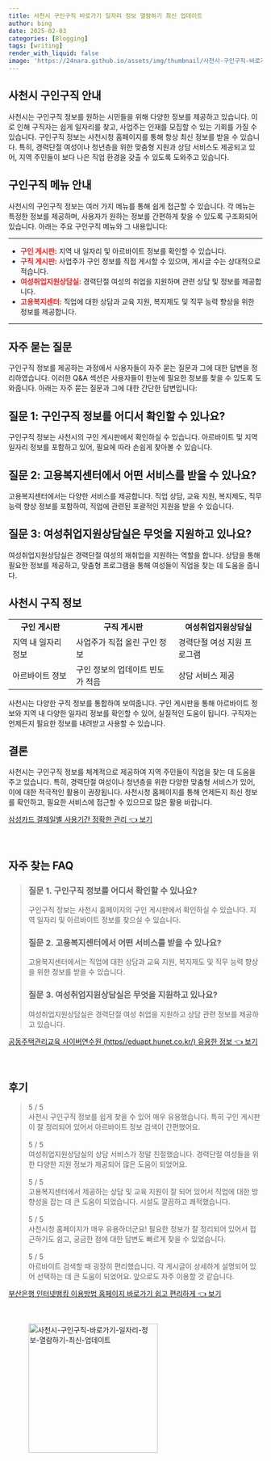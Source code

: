 ```yaml
---
title: 사천시 구인구직 바로가기 일자리 정보 열람하기 최신 업데이트
author: bing
date: 2025-02-03
categories: [Blogging]
tags: [writing]
render_with_liquid: false
image: 'https://24nara.github.io/assets/img/thumbnail/사천시-구인구직-바로가기-일자리-정보-열람하기-최신-업데이트.webp'
---
```



<h2 id='사천시_구인구직_안내'>사천시 구인구직 안내</h2>

<p>사천시는 구인구직 정보를 원하는 시민들을 위해 다양한 정보를 제공하고 있습니다. 이로 인해 구직자는 쉽게 일자리를 찾고, 사업주는 인재를 모집할 수 있는 기회를 가질 수 있습니다. 구인구직 정보는 사천시청 홈페이지를 통해 항상 최신 정보를 받을 수 있습니다. 특히, 경력단절 여성이나 청년층을 위한 맞춤형 지원과 상담 서비스도 제공되고 있어, 지역 주민들이 보다 나은 직업 환경을 갖출 수 있도록 도와주고 있습니다.</p>

<h2 id='구인구직_메뉴_안내'>구인구직 메뉴 안내</h2>

<p>사천시의 구인구직 정보는 여러 가지 메뉴를 통해 쉽게 접근할 수 있습니다. 각 메뉴는 특정한 정보를 제공하며, 사용자가 원하는 정보를 간편하게 찾을 수 있도록 구조화되어 있습니다. 아래는 주요 구인구직 메뉴와 그 내용입니다:</p>

<hr />

<ul>
    <li><b><span style="color: #ee2323;">구인 게시판:</span></b> 지역 내 일자리 및 아르바이트 정보를 확인할 수 있습니다.</li>
    <li><b><span style="color: #ee2323;">구직 게시판:</span></b> 사업주가 구인 정보를 직접 게시할 수 있으며, 게시글 수는 상대적으로 적습니다.</li>
    <li><b><span style="color: #ee2323;">여성취업지원상담실:</span></b> 경력단절 여성의 취업을 지원하며 관련 상담 및 정보를 제공합니다.</li>
    <li><b><span style="color: #ee2323;">고용복지센터:</span></b> 직업에 대한 상담과 교육 지원, 복지제도 및 직무 능력 향상을 위한 정보를 제공합니다.</li>
</ul>

<hr />

<h2 id='자주_묻는_질문'>자주 묻는 질문</h2>

<p>구인구직 정보를 제공하는 과정에서 사용자들이 자주 묻는 질문과 그에 대한 답변을 정리하였습니다. 이러한 Q&A 섹션은 사용자들이 한눈에 필요한 정보를 찾을 수 있도록 도와줍니다. 아래는 자주 묻는 질문과 그에 대한 간단한 답변입니다:</p>

<h2 id='질문_1'>질문 1: 구인구직 정보를 어디서 확인할 수 있나요?</h2>

<p>구인구직 정보는 사천시의 구인 게시판에서 확인하실 수 있습니다. 아르바이트 및 지역 일자리 정보를 포함하고 있어, 필요에 따라 손쉽게 찾아볼 수 있습니다.</p>

<h2 id='질문_2'>질문 2: 고용복지센터에서 어떤 서비스를 받을 수 있나요?</h2>

<p>고용복지센터에서는 다양한 서비스를 제공합니다. 직업 상담, 교육 지원, 복지제도, 직무 능력 향상 정보를 포함하여, 직업에 관련된 포괄적인 지원을 받을 수 있습니다.</p>

<h2 id='질문_3'>질문 3: 여성취업지원상담실은 무엇을 지원하고 있나요?</h2>

<p>여성취업지원상담실은 경력단절 여성의 재취업을 지원하는 역할을 합니다. 상담을 통해 필요한 정보를 제공하고, 맞춤형 프로그램을 통해 여성들이 직업을 찾는 데 도움을 줍니다.</p>

<h2 id='사천시_구직_정보'>사천시 구직 정보</h2>

<table>
    <tr>
        <td style="text-align: center; height: 17px;"><b>구인 게시판</b></td>
        <td style="text-align: center; height: 17px;"><b>구직 게시판</b></td>
        <td style="text-align: center; height: 17px;"><b>여성취업지원상담실</b></td>
    </tr>
    <tr>
        <td>지역 내 일자리 정보</td>
        <td>사업주가 직접 올린 구인 정보</td>
        <td>경력단절 여성 지원 프로그램</td>
    </tr>
    <tr>
        <td>아르바이트 정보</td>
        <td>구인 정보의 업데이트 빈도가 적음</td>
        <td>상담 서비스 제공</td>
    </tr>
</table>

<p>사천시는 다양한 구직 정보를 통합하여 보여줍니다. 구인 게시판을 통해 아르바이트 정보와 지역 내 다양한 일자리 정보를 확인할 수 있어, 실질적인 도움이 됩니다. 구직자는 언제든지 필요한 정보를 내려받고 사용할 수 있습니다.</p>

<h2 id='결론'>결론</h2>

<p>사천시는 구인구직 정보를 체계적으로 제공하여 지역 주민들이 직업을 찾는 데 도움을 주고 있습니다. 특히, 경력단절 여성이나 청년층을 위한 다양한 맞춤형 서비스가 있어, 이에 대한 적극적인 활용이 권장됩니다. 사천시청 홈페이지를 통해 언제든지 최신 정보를 확인하고, 필요한 서비스에 접근할 수 있으므로 많은 활용 바랍니다.</p>


<p><a class="click-button" title="삼성카드 결제일별 사용기간 정확한 관리" href="https://24nara.github.io/posts/%EC%82%BC%EC%84%B1%EC%B9%B4%EB%93%9C-%EA%B2%B0%EC%A0%9C%EC%9D%BC%EB%B3%84-%EC%82%AC%EC%9A%A9%EA%B8%B0%EA%B0%84-%EC%A0%95%ED%99%95%ED%95%9C-%EA%B4%80%EB%A6%AC/" rel="dofollow">삼성카드 결제일별 사용기간 정확한 관리 👈 보기</a></p><br>
<h2 id='자주_찾는_FAQ'>자주 찾는 FAQ</h2>
<div itemscope="" itemtype="https://schema.org/FAQPage"> 
<blockquote> 
<div itemscope="" itemprop="mainEntity" itemtype="https://schema.org/Question"> 
<h3 itemprop="name">질문 1. 구인구직 정보를 어디서 확인할 수 있나요?</h3> 
<div itemscope="" itemprop="acceptedAnswer" itemtype="https://schema.org/Answer"> 
<span itemprop="text"> 
<p>구인구직 정보는 사천시 홈페이지의 구인 게시판에서 확인하실 수 있습니다. 지역 일자리 및 아르바이트 정보를 찾으실 수 있습니다.</p> 
</span> 
</div> 
</div> 

<div itemscope="" itemprop="mainEntity" itemtype="https://schema.org/Question"> 
<h3 itemprop="name">질문 2. 고용복지센터에서 어떤 서비스를 받을 수 있나요?</h3> 
<div itemscope="" itemprop="acceptedAnswer" itemtype="https://schema.org/Answer"> 
<span itemprop="text"> 
<p>고용복지센터에서는 직업에 대한 상담과 교육 지원, 복지제도 및 직무 능력 향상을 위한 정보를 받을 수 있습니다.</p> 
</span> 
</div> 
</div> 

<div itemscope="" itemprop="mainEntity" itemtype="https://schema.org/Question"> 
<h3 itemprop="name">질문 3. 여성취업지원상담실은 무엇을 지원하고 있나요?</h3> 
<div itemscope="" itemprop="acceptedAnswer" itemtype="https://schema.org/Answer"> 
<span itemprop="text"> 
<p>여성취업지원상담실은 경력단절 여성 취업을 지원하고 상담 관련 정보를 제공하고 있습니다.</p> 
</span> 
</div> 
</div> 
</blockquote> 
</div>
<p><a class="click-button" title="공동주택관리교육 사이버연수원 (https//eduapt.hunet.co.kr/) 유용한 정보" href="https://24nara.github.io/posts/%EA%B3%B5%EB%8F%99%EC%A3%BC%ED%83%9D%EA%B4%80%EB%A6%AC%EA%B5%90%EC%9C%A1-%EC%82%AC%EC%9D%B4%EB%B2%84%EC%97%B0%EC%88%98%EC%9B%90-(httpseduapt.hunet.co.kr)-%EC%9C%A0%EC%9A%A9%ED%95%9C-%EC%A0%95%EB%B3%B4/" rel="dofollow">공동주택관리교육 사이버연수원 (https//eduapt.hunet.co.kr/) 유용한 정보 👈 보기</a></p><br>
<h2 id='후기'>후기</h2>
<div itemscope itemtype="https://schema.org/Product">
  <blockquote>
  <div itemprop="review" itemscope itemtype="https://schema.org/Review">
      <div itemprop="reviewRating" itemscope itemtype="https://schema.org/Rating"> <span itemprop="ratingValue">5</span> / <span itemprop="bestRating">5</span> </div>
      <span itemprop="reviewBody">사천시 구인구직 정보를 쉽게 찾을 수 있어 매우 유용했습니다. 특히 구인 게시판이 잘 정리되어 있어서 아르바이트 정보 검색이 간편했어요.</span>
  </div>
  <br>
  <div itemprop="review" itemscope itemtype="https://schema.org/Review">
      <div itemprop="reviewRating" itemscope itemtype="https://schema.org/Rating"> <span itemprop="ratingValue">5</span> / <span itemprop="bestRating">5</span> </div>
      <span itemprop="reviewBody">여성취업지원상담실의 상담 서비스가 정말 친절했습니다. 경력단절 여성들을 위한 다양한 지원 정보가 제공되어 많은 도움이 되었어요.</span>
  </div>
  <br>
  <div itemprop="review" itemscope itemtype="https://schema.org/Review">
      <div itemprop="reviewRating" itemscope itemtype="https://schema.org/Rating"> <span itemprop="ratingValue">5</span> / <span itemprop="bestRating">5</span> </div>
      <span itemprop="reviewBody">고용복지센터에서 제공하는 상담 및 교육 지원이 잘 되어 있어서 직업에 대한 방향성을 잡는 데 큰 도움이 되었습니다. 시설도 깔끔하고 쾌적했습니다.</span>
  </div>
  <br>
  <div itemprop="review" itemscope itemtype="https://schema.org/Review">
      <div itemprop="reviewRating" itemscope itemtype="https://schema.org/Rating"> <span itemprop="ratingValue">5</span> / <span itemprop="bestRating">5</span> </div>
      <span itemprop="reviewBody">사천시청 홈페이지가 매우 유용하더군요! 필요한 정보가 잘 정리되어 있어서 접근하기도 쉽고, 궁금한 점에 대한 답변도 빠르게 찾을 수 있었습니다.</span>
  </div>
  <br>
  <div itemprop="review" itemscope itemtype="https://schema.org/Review">
      <div itemprop="reviewRating" itemscope itemtype="https://schema.org/Rating"> <span itemprop="ratingValue">5</span> / <span itemprop="bestRating">5</span> </div>
      <span itemprop="reviewBody">아르바이트 검색할 때 굉장히 편리했습니다. 각 게시글이 상세하게 설명되어 있어 선택하는 데 큰 도움이 되었어요. 앞으로도 자주 이용할 것 같습니다.</span>
  </div>
  </blockquote>
</div>
<p><a class="click-button" title="부산은행 인터넷뱅킹 이용방법 홈페이지 바로가기 쉽고 편리하게" href="https://24nara.github.io/posts/%EB%B6%80%EC%82%B0%EC%9D%80%ED%96%89-%EC%9D%B8%ED%84%B0%EB%84%B7%EB%B1%85%ED%82%B9-%EC%9D%B4%EC%9A%A9%EB%B0%A9%EB%B2%95-%ED%99%88%ED%8E%98%EC%9D%B4%EC%A7%80-%EB%B0%94%EB%A1%9C%EA%B0%80%EA%B8%B0-%EC%89%BD%EA%B3%A0-%ED%8E%B8%EB%A6%AC%ED%95%98%EA%B2%8C/" rel="dofollow">부산은행 인터넷뱅킹 이용방법 홈페이지 바로가기 쉽고 편리하게 👈 보기</a></p><br>
<figure class="image"><img src="https://24nara.github.io/assets/img/thumbnail/사천시-구인구직-바로가기-일자리-정보-열람하기-최신-업데이트.webp" alt="사천시-구인구직-바로가기-일자리-정보-열람하기-최신-업데이트" width="256" height="256"></figure>